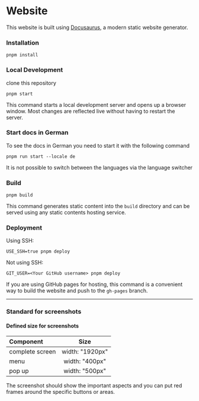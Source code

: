 # Website

This website is built using [Docusaurus](https://docusaurus.io/), a modern static website generator.

### Installation

```shell
pnpm install
```

### Local Development

clone this repository

```shell
pnpm start
```

This command starts a local development server and opens up a browser window. Most changes are reflected live without having to restart the server.

### Start docs in German

To see the docs in German you need to start it with the following command

```shell
pnpm run start --locale de
```

It is not possible to switch between the languages via the language switcher

### Build

```shell
pnpm build
```

This command generates static content into the `build` directory and can be served using any static contents hosting service.

### Deployment

Using SSH:

```shell
USE_SSH=true pnpm deploy
```

Not using SSH:

```shell
GIT_USER=<Your GitHub username> pnpm deploy
```

If you are using GitHub pages for hosting, this command is a convenient way to build the website and push to the `gh-pages` branch.

-----

### Standard for screenshots

#### Defined size for screenshots

| Component        | Size             |
|:-----------------| :-:              |
| complete screen  | width: "1920px"  |
| menu             | width: "400px"   | 
| pop up           | width: "500px"   |

The screenshot should show the important aspects and you can put red frames around the specific buttons or areas.
